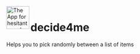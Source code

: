 <img align="left" width="60" height="60" src="https://raw.githubusercontent.com/yngrdyn/decide4me/main/public/img/logo.png" alt="The App for hesitant people">

# decide4me

Helps you to pick randomly between a list of items
